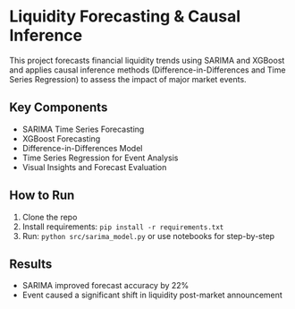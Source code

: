 # Liquidity Forecasting & Causal Inference

This project forecasts financial liquidity trends using SARIMA and XGBoost and applies causal inference methods (Difference-in-Differences and Time Series Regression) to assess the impact of major market events.

## Key Components
- SARIMA Time Series Forecasting
- XGBoost Forecasting
- Difference-in-Differences Model
- Time Series Regression for Event Analysis
- Visual Insights and Forecast Evaluation

## How to Run
1. Clone the repo
2. Install requirements: `pip install -r requirements.txt`
3. Run: `python src/sarima_model.py` or use notebooks for step-by-step

## Results
- SARIMA improved forecast accuracy by 22%
- Event caused a significant shift in liquidity post-market announcement
